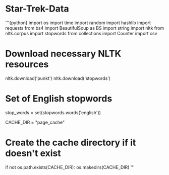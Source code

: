 # Star-Trek-Data

'''{python}
import os
import time
import random
import hashlib
import requests
from bs4 import BeautifulSoup as BS
import string
import nltk
from nltk.corpus import stopwords
from collections import Counter
import csv

# Download necessary NLTK resources
nltk.download('punkt')
nltk.download('stopwords')

# Set of English stopwords
stop_words = set(stopwords.words('english'))

CACHE_DIR = "page_cache"

# Create the cache directory if it doesn't exist
if not os.path.exists(CACHE_DIR):
    os.makedirs(CACHE_DIR)
'''
